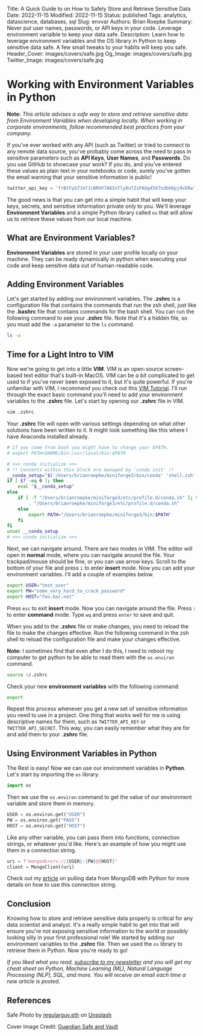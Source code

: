 Title: A Quick Guide to on How to Safely Store and Retrieve Sensitive Data
Date: 2022-11-15
Modified: 2022-11-15
Status: published
Tags: analytics, datascience, databases, sql
Slug: envvar
Authors: Brian Roepke
Summary: Never put user names, passwords, or API keys in your code.  Leverage environment varialble to keep your data safe.
Description: Learn how to leverage environment variables and the OS library in Python to keep sensitive data safe.  A few small tweaks to your habits will keep you safe.
Header_Cover: images/covers/safe.jpg
Og_Image: images/covers/safe.jpg
Twitter_Image: images/covers/safe.jpg

# Working with Environment Variables in Python

**Note:** *This article advises a safe way to store and retrieve sensitive data from Environment Variables when developing locally. When working in corporate environments, follow recommended best practices from your company.*

If you've ever worked with any API (such as Twitter) or tried to connect to any remote data source, you've probably come across the need to pass in sensitive parameters such as **API Keys**, **User Names**, and **Passwords**. Do you use GitHub to showcase your work? If you do, and you've entered these values as plain text in your notebooks or code, surely you've gotten the email warning that your sensitive information is public! 

```python
twitter_api_key = 'frBtFyG7JefJcBRHY7A6SnTlyOuT2iPAUg4567ndbhKpj9vERw'
```

The good news is that you can get into a simple habit that will keep your keys, secrets, and sensitive information private only to you. We'll leverage **Environment Variables** and a simple Python library called `os` that will allow us to retrieve these values from our local machine.

## What are Environment Variables?

**Environment Variables** are stored in your user profile locally on your machine. They can be ready dynamically in python when executing your code and keep sensitive data out of human-readable code.

## Adding Environment Variables

Let's get started by adding our environment variables. The **.zshrc** is a configuration file that contains the commands that run the zsh shell, just like the **.bashrc** file that contains commands for the bash shell. You can run the following command to see your **.zshrc** file. Note that it's a hidden file, so you must add the `-a` parameter to the `ls` command.

```bash
ls -a
```

## Time for a Light Intro to VIM

Now we're going to get into a little **VIM**. VIM is an open-source screen-based text editor that's built-in MacOS. VIM can be *a bit* complicated to get used to if you've never been exposed to it, but it's quite powerful. If you're unfamiliar with VIM, I recommend you check out this [VIM Tutorial](https://www.openvim.com/). I'll run through the exact basic command you'll need to add your environment variables to the **.zshrc** file. Let's start by opening our **.zshrc** file in VIM.

```bash
vim .zshrc
```

Your **.zshrc** file will open with various settings depending on what other solutions have been written to it. It might look something like this where I have Anaconda installed already.

```bash
# If you come from bash you might have to change your $PATH.
# export PATH=$HOME/bin:/usr/local/bin:$PATH

# >>> conda initialize >>>
# !! Contents within this block are managed by 'conda init' !!
__conda_setup="$('/Users/brianroepke/miniforge3/bin/conda' 'shell.zsh' 'hook' 2> /dev/null)"
if [ $? -eq 0 ]; then
    eval "$__conda_setup"
else
    if [ -f "/Users/brianroepke/miniforge3/etc/profile.d/conda.sh" ]; then
        . "/Users/brianroepke/miniforge3/etc/profile.d/conda.sh"
    else
        export PATH="/Users/brianroepke/miniforge3/bin:$PATH"
    fi
fi
unset __conda_setup
# <<< conda initialize <<<
```

Next, we can navigate around. There are two modes in VIM. The editor will open in **normal** mode, where you can navigate around the file. Your trackpad/mouse should be fine, or you can use arrow keys. Scroll to the bottom of your file and press `i` to enter **insert** mode. Now you can add your environment variables. I'll add a couple of examples below.

```bash
export USER="test_user"
export PW="some_very_hard_to_crack_password"
export HOST="foo.bar.net"
```

Press `esc` to exit **insert** mode. Now you can navigate around the file. Press `:` to enter **command** mode. Type `wq` and press `enter` to save and quit.

When you add to the **.zshrc** file or make changes, you need to reload the file to make the changes effective. Run the following command in the zsh shell to reload the configuration file and make your changes effective.

**Note:** I sometimes find that even after I do this, I need to reboot my computer to get python to be able to read them with the `os.environ` command.

```bash
source ~/.zshrc 
```

Check your new **environment variables** with the following command:

```bash
export
```

Repeat this process whenever you get a new set of sensitive information you need to use in a project. One thing that works well for me is using descriptive names for them, such as `TWITTER_API_KEY` or `TWITTER_API_SECRET`. This way, you can easily remember what they are for and add them to your **.zshrc** file.

## Using Environment Variables in Python

The Rest is easy! Now we can use our environment variables in **Python**. Let's start by importing the `os` library.

```python
import os
```

Then we use the `os.environ` command to get the value of our environment variable and store them in memory.

```python
USER = os.environ.get("USER")
PW = os.environ.get("PASS")
HOST = os.environ.get("HOST")
```

Like any other variable, you can pass them into functions, connection strings, or whatever you'd like. Here's an example of how you might use them in a connection string.

```python
uri = f"mongodb+srv://{USER}:{PW}@{HOST}"
client = MongoClient(uri)
```

Check out my [article]({filename}../de/mongo.md) on pulling data from MongoDB with Python for more details on how to use this connection string.


## Conclusion

Knowing how to store and retrieve sensitive data properly is critical for any data scientist and analyst. It's a really simple habit to get into that will ensure you're not exposing sensitive information to the world or possibly looking silly in your first professional role! We started by adding our environment variables to the **.zshrc** file. Then we used the `os` library to retrieve them in Python. Now you're ready to go!

*If you liked what you read, [subscribe to my newsletter](https://campaign.dataknowsall.com/subscribe) and you will get my cheat sheet on Python, Machine Learning (ML), Natural Language Processing (NLP), SQL, and more. You will receive an email each time a new article is posted.*

## References

Safe Photo by <a href="https://unsplash.com/@moneyphotos?utm_source=unsplash&utm_medium=referral&utm_content=creditCopyText">regularguy.eth</a> on <a href="https://unsplash.com/s/photos/safe?utm_source=unsplash&utm_medium=referral&utm_content=creditCopyText">Unsplash</a>

Cover Image Credit: [Guardian Safe and Vault](https://guardiansafeandvault.com/)
  